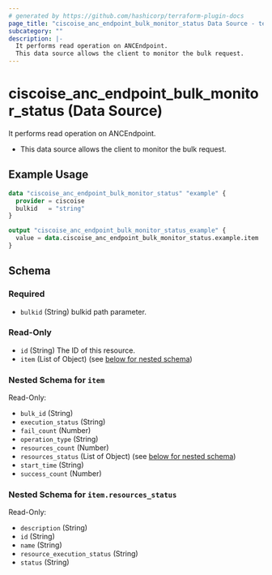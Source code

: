 ```yaml
---
# generated by https://github.com/hashicorp/terraform-plugin-docs
page_title: "ciscoise_anc_endpoint_bulk_monitor_status Data Source - terraform-provider-ciscoise"
subcategory: ""
description: |-
  It performs read operation on ANCEndpoint.
  This data source allows the client to monitor the bulk request.
---
```


# ciscoise_anc_endpoint_bulk_monitor_status (Data Source)

It performs read operation on ANCEndpoint.

- This data source allows the client to monitor the bulk request.

## Example Usage

```terraform
data "ciscoise_anc_endpoint_bulk_monitor_status" "example" {
  provider = ciscoise
  bulkid   = "string"
}

output "ciscoise_anc_endpoint_bulk_monitor_status_example" {
  value = data.ciscoise_anc_endpoint_bulk_monitor_status.example.item
}
```

<!-- schema generated by tfplugindocs -->
## Schema

### Required

- `bulkid` (String) bulkid path parameter.

### Read-Only

- `id` (String) The ID of this resource.
- `item` (List of Object) (see [below for nested schema](#nestedatt--item))

<a id="nestedatt--item"></a>
### Nested Schema for `item`

Read-Only:

- `bulk_id` (String)
- `execution_status` (String)
- `fail_count` (Number)
- `operation_type` (String)
- `resources_count` (Number)
- `resources_status` (List of Object) (see [below for nested schema](#nestedobjatt--item--resources_status))
- `start_time` (String)
- `success_count` (Number)

<a id="nestedobjatt--item--resources_status"></a>
### Nested Schema for `item.resources_status`

Read-Only:

- `description` (String)
- `id` (String)
- `name` (String)
- `resource_execution_status` (String)
- `status` (String)


